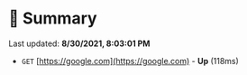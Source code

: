 # 📖 Summary
Last updated: **8/30/2021, 8:03:01 PM**

- `GET` [https://google.com](https://google.com) - **Up** (118ms)
